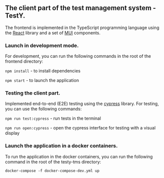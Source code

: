 ## The client part of the test management system - TestY.

The frontend is implemented in the TypeScript programming language using the [React](https://reactjs.org/) 
library and a set of [MUI](https://mui.com/) components.

### Launch in development mode.

For development, you can run the following commands in the root of the frontend directory:

`npm install` - to install dependencies

`npm start` - to launch the application

### Testing the client part.
Implemented end-to-end (E2E) testing using the [cypress](https://www.cypress.io/) library.
For testing, you can use the following commands:

`npm run test:cypress` - run tests in the terminal

`npm run open:cypress` - open the cypress interface for testing with a visual display

### Launch the application in a docker containers.

To run the application in the docker containers, you can run the following command in the root 
of the testy-tms directory:

`docker-compose -f docker-compose-dev.yml up`